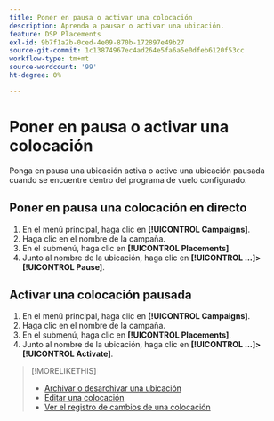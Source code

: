 ```yaml
---
title: Poner en pausa o activar una colocación
description: Aprenda a pausar o activar una ubicación.
feature: DSP Placements
exl-id: 9b7f1a2b-0ced-4e09-870b-172897e49b27
source-git-commit: 1c13874967ec4ad264e5fa6a5e0dfeb6120f53cc
workflow-type: tm+mt
source-wordcount: '99'
ht-degree: 0%

---
```


# Poner en pausa o activar una colocación

Ponga en pausa una ubicación activa o active una ubicación pausada cuando se encuentre dentro del programa de vuelo configurado.

## Poner en pausa una colocación en directo

1. En el menú principal, haga clic en **[!UICONTROL Campaigns]**.
1. Haga clic en el nombre de la campaña.
1. En el submenú, haga clic en **[!UICONTROL Placements]**.
1. Junto al nombre de la ubicación, haga clic en  **[!UICONTROL ...]>[!UICONTROL Pause]**.

## Activar una colocación pausada

1. En el menú principal, haga clic en **[!UICONTROL Campaigns]**.
1. Haga clic en el nombre de la campaña.
1. En el submenú, haga clic en **[!UICONTROL Placements]**.
1. Junto al nombre de la ubicación, haga clic en  **[!UICONTROL ...]>[!UICONTROL Activate]**.

>[!MORELIKETHIS]
>
>* [Archivar o desarchivar una ubicación](placement-archive-unarchive.md)
>* [Editar una colocación](placement-edit.md)
>* [Ver el registro de cambios de una colocación](placement-change-log.md)

